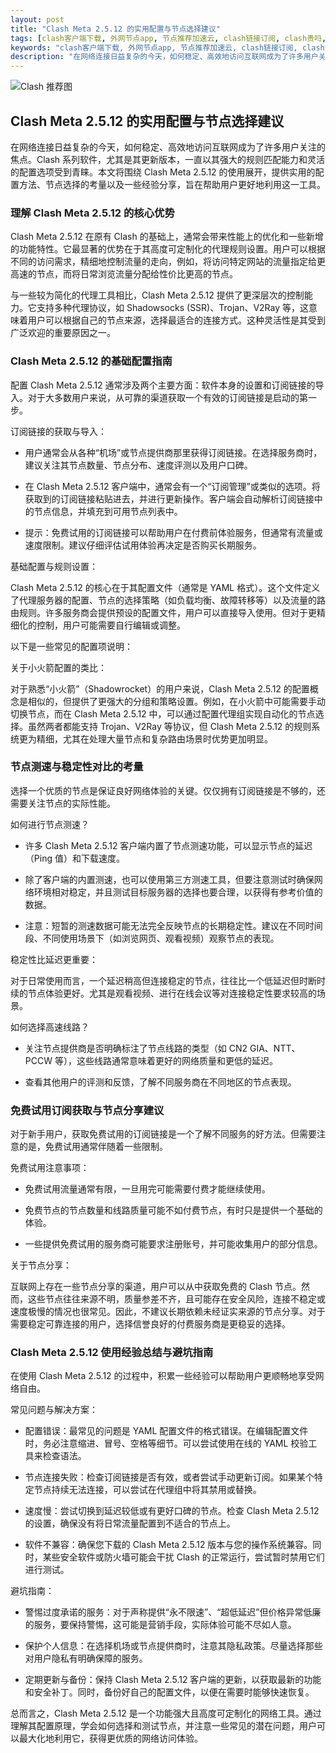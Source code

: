 ```yaml
---
layout: post
title: "Clash Meta 2.5.12 的实用配置与节点选择建议"
tags: [clash客户端下载, 外网节点app, 节点推荐加速云, clash链接订阅, clash贵吗, 免费clash节点2025github, Shadowsock节点购买平台]
keywords: "clash客户端下载, 外网节点app, 节点推荐加速云, clash链接订阅, clash贵吗, 免费clash节点2025github, Shadowsock节点购买平台"
description: "在网络连接日益复杂的今天，如何稳定、高效地访问互联网成为了许多用户关注的焦点。Clash 系列软件，尤其是其更新版本，一直以其强大的规则匹配能力和灵活的配置选项受到青睐。本文将围绕 Clash Meta 2.5.12 的使用展开，提供实用的配置方法、节点选择的考量以及一些经验分享，旨在帮助用户更好地利用这一工具。"
---
```


![Clash 推荐图](https://clashjd.github.io/assets/img/clash节点推荐购买.png)

## Clash Meta 2.5.12 的实用配置与节点选择建议

在网络连接日益复杂的今天，如何稳定、高效地访问互联网成为了许多用户关注的焦点。Clash 系列软件，尤其是其更新版本，一直以其强大的规则匹配能力和灵活的配置选项受到青睐。本文将围绕 Clash Meta 2.5.12 的使用展开，提供实用的配置方法、节点选择的考量以及一些经验分享，旨在帮助用户更好地利用这一工具。

### 理解 Clash Meta 2.5.12 的核心优势

Clash Meta 2.5.12 在原有 Clash 的基础上，通常会带来性能上的优化和一些新增的功能特性。它最显著的优势在于其高度可定制化的代理规则设置。用户可以根据不同的访问需求，精细地控制流量的走向，例如，将访问特定网站的流量指定给更高速的节点，而将日常浏览流量分配给性价比更高的节点。

与一些较为简化的代理工具相比，Clash Meta 2.5.12 提供了更深层次的控制能力。它支持多种代理协议，如 Shadowsocks (SSR)、Trojan、V2Ray 等，这意味着用户可以根据自己的节点来源，选择最适合的连接方式。这种灵活性是其受到广泛欢迎的重要原因之一。

### Clash Meta 2.5.12 的基础配置指南

配置 Clash Meta 2.5.12 通常涉及两个主要方面：软件本身的设置和订阅链接的导入。对于大多数用户来说，从可靠的渠道获取一个有效的订阅链接是启动的第一步。

订阅链接的获取与导入：

- 用户通常会从各种“机场”或节点提供商那里获得订阅链接。在选择服务商时，建议关注其节点数量、节点分布、速度评测以及用户口碑。

- 在 Clash Meta 2.5.12 客户端中，通常会有一个“订阅管理”或类似的选项。将获取到的订阅链接粘贴进去，并进行更新操作。客户端会自动解析订阅链接中的节点信息，并填充到可用节点列表中。

- 提示：免费试用的订阅链接可以帮助用户在付费前体验服务，但通常有流量或速度限制。建议仔细评估试用体验再决定是否购买长期服务。

基础配置与规则设置：

Clash Meta 2.5.12 的核心在于其配置文件（通常是 YAML 格式）。这个文件定义了代理服务器的配置、节点的选择策略（如负载均衡、故障转移等）以及流量的路由规则。许多服务商会提供预设的配置文件，用户可以直接导入使用。但对于更精细化的控制，用户可能需要自行编辑或调整。

以下是一些常见的配置项说明：

关于小火箭配置的类比：

对于熟悉“小火箭”（Shadowrocket）的用户来说，Clash Meta 2.5.12 的配置概念是相似的，但提供了更强大的分组和策略设置。例如，在小火箭中可能需要手动切换节点，而在 Clash Meta 2.5.12 中，可以通过配置代理组实现自动化的节点选择。虽然两者都能支持 Trojan、V2Ray 等协议，但 Clash Meta 2.5.12 的规则系统更为精细，尤其在处理大量节点和复杂路由场景时优势更加明显。

### 节点测速与稳定性对比的考量

选择一个优质的节点是保证良好网络体验的关键。仅仅拥有订阅链接是不够的，还需要关注节点的实际性能。

如何进行节点测速？

- 许多 Clash Meta 2.5.12 客户端内置了节点测速功能，可以显示节点的延迟（Ping 值）和下载速度。

- 除了客户端的内置测速，也可以使用第三方测速工具，但要注意测试时确保网络环境相对稳定，并且测试目标服务器的选择也要合理，以获得有参考价值的数据。

- 注意：短暂的测速数据可能无法完全反映节点的长期稳定性。建议在不同时间段、不同使用场景下（如浏览网页、观看视频）观察节点的表现。

稳定性比延迟更重要：

对于日常使用而言，一个延迟稍高但连接稳定的节点，往往比一个低延迟但时断时续的节点体验更好。尤其是观看视频、进行在线会议等对连接稳定性要求较高的场景。

如何选择高速线路？

- 关注节点提供商是否明确标注了节点线路的类型（如 CN2 GIA、NTT、PCCW 等），这些线路通常意味着更好的网络质量和更低的延迟。

- 查看其他用户的评测和反馈，了解不同服务商在不同地区的节点表现。

### 免费试用订阅获取与节点分享建议

对于新手用户，获取免费试用的订阅链接是一个了解不同服务的好方法。但需要注意的是，免费试用通常伴随着一些限制。

免费试用注意事项：

- 免费试用流量通常有限，一旦用完可能需要付费才能继续使用。

- 免费节点的节点数量和线路质量可能不如付费节点，有时只是提供一个基础的体验。

- 一些提供免费试用的服务商可能要求注册账号，并可能收集用户的部分信息。

关于节点分享：

互联网上存在一些节点分享的渠道，用户可以从中获取免费的 Clash 节点。然而，这些节点往往来源不明，质量参差不齐，且可能存在安全风险，连接不稳定或速度极慢的情况也很常见。因此，不建议长期依赖未经证实来源的节点分享。对于需要稳定可靠连接的用户，选择信誉良好的付费服务商是更稳妥的选择。

### Clash Meta 2.5.12 使用经验总结与避坑指南

在使用 Clash Meta 2.5.12 的过程中，积累一些经验可以帮助用户更顺畅地享受网络自由。

常见问题与解决方案：

- 配置错误：最常见的问题是 YAML 配置文件的格式错误。在编辑配置文件时，务必注意缩进、冒号、空格等细节。可以尝试使用在线的 YAML 校验工具来检查语法。

- 节点连接失败：检查订阅链接是否有效，或者尝试手动更新订阅。如果某个特定节点持续无法连接，可以尝试在代理组中将其禁用或替换。

- 速度慢：尝试切换到延迟较低或有更好口碑的节点。检查 Clash Meta 2.5.12 的设置，确保没有将日常流量配置到不适合的节点上。

- 软件不兼容：确保您下载的 Clash Meta 2.5.12 版本与您的操作系统兼容。同时，某些安全软件或防火墙可能会干扰 Clash 的正常运行，尝试暂时禁用它们进行测试。

避坑指南：

- 警惕过度承诺的服务：对于声称提供“永不限速”、“超低延迟”但价格异常低廉的服务，要保持警惕，这可能是营销手段，实际体验可能不尽如人意。

- 保护个人信息：在选择机场或节点提供商时，注意其隐私政策。尽量选择那些对用户隐私有明确保障的服务。

- 定期更新与备份：保持 Clash Meta 2.5.12 客户端的更新，以获取最新的功能和安全补丁。同时，备份好自己的配置文件，以便在需要时能够快速恢复。

总而言之，Clash Meta 2.5.12 是一个功能强大且高度可定制化的网络工具。通过理解其配置原理，学会如何选择和测试节点，并注意一些常见的潜在问题，用户可以最大化地利用它，获得更优质的网络访问体验。